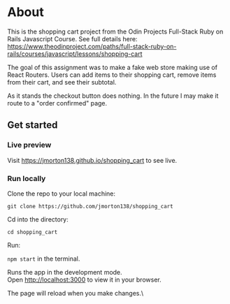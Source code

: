 # About

This is the shopping cart project from the Odin Projects Full-Stack Ruby on Rails Javascript Course. See full details here: https://www.theodinproject.com/paths/full-stack-ruby-on-rails/courses/javascript/lessons/shopping-cart

The goal of this assignment was to make a fake web store making use of React Routers. Users can add items to their shopping cart, remove items from their cart, and see their subtotal.

As it stands the checkout button does nothing. In the future I may make it route to a "order confirmed" page.

## Get started

### Live preview

Visit https://jmorton138.github.io/shopping_cart to see live.

### Run locally

Clone the repo to your local machine:

`git clone https://github.com/jmorton138/shopping_cart`

Cd into the directory:

`cd shopping_cart`

Run:

`npm start` in the terminal.

Runs the app in the development mode.\
Open [http://localhost:3000](http://localhost:3000) to view it in your browser.

The page will reload when you make changes.\
